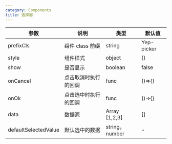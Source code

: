 ```yaml
---
category: Components
title: 选择器
---
```


<DEMO>

| 参数                 | 说明                 | 类型           | 默认值     |
| -------------------- | -------------------- | -------------- | ---------- |
| prefixCls            | 组件 class 前缀      | string         | Yep-picker |
| style                | 组件样式             | object         | {}         |
| show                 | 是否显示             | boolean        | false      |
| onCancel             | 点击取消时执行的回调 | func           | ()=>{}     |
| onOk                 | 点击选中时执行的回调 | func           | ()=>{}     |
| data                 | 数据源               | Array [1,2,3]  | []         |
| defaultSelectedValue | 默认选中的数据       | string，number | -          |
